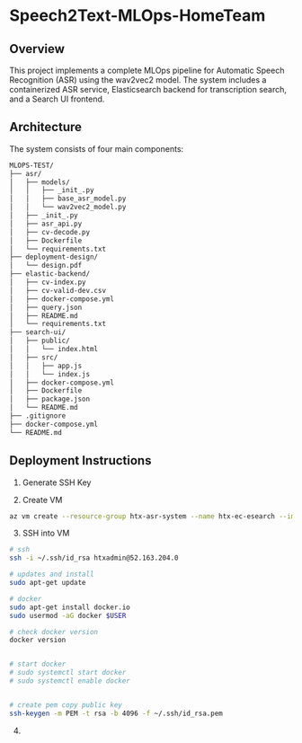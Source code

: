 ﻿# Speech2Text-MLOps-HomeTeam
## Overview
This project implements a complete MLOps pipeline for Automatic Speech Recognition (ASR) using the wav2vec2 model. The system includes a containerized ASR service, Elasticsearch backend for transcription search, and a Search UI frontend.


## Architecture
The system consists of four main components:
```bash
MLOPS-TEST/
├── asr/
│   ├── models/
│   │   ├── _init_.py
│   │   ├── base_asr_model.py
│   │   └── wav2vec2_model.py
│   ├── _init_.py
│   ├── asr_api.py
│   ├── cv-decode.py
│   ├── Dockerfile
│   └── requirements.txt
├── deployment-design/
│   └── design.pdf
├── elastic-backend/
│   ├── cv-index.py
│   ├── cv-valid-dev.csv
│   ├── docker-compose.yml
│   ├── query.json
│   ├── README.md
│   └── requirements.txt
├── search-ui/
│   ├── public/
│   │   └── index.html
│   ├── src/
│   │   ├── app.js
│   │   └── index.js
│   ├── docker-compose.yml
│   ├── Dockerfile
│   ├── package.json
│   └── README.md
├── .gitignore
├── docker-compose.yml
└── README.md
```

## Deployment Instructions
1) Generate SSH Key



2) Create VM
```bash
az vm create --resource-group htx-asr-system --name htx-ec-esearch --image Ubuntu2204 --size Standard_B2s --admin-username htxadmin --data-disk-sizes-gb 1 --public-ip-address htx-SRS-ec-esearch-public-ip

```
 
3) SSH into VM
```bash
# ssh
ssh -i ~/.ssh/id_rsa htxadmin@52.163.204.0

# updates and install 
sudo apt-get update

# docker
sudo apt-get install docker.io
sudo usermod -aG docker $USER

# check docker version
docker version


# start docker
# sudo systemctl start docker
# sudo systemctl enable docker


# create pem copy public key
ssh-keygen -m PEM -t rsa -b 4096 -f ~/.ssh/id_rsa.pem

```

4) 

